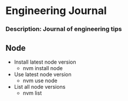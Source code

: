 # Engineering Journal

### Description: Journal of engineering tips

## Node

*   Install latest node version
    *   nvm install node
*   Use latest node version
    *   nvm use node
*   List all node versions
    *   nvm list
